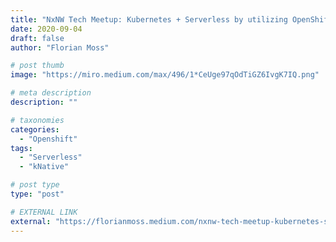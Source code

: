 ```yaml
---
title: "NxNW Tech Meetup: Kubernetes + Serverless by utilizing OpenShift"
date: 2020-09-04
draft: false
author: "Florian Moss"

# post thumb
image: "https://miro.medium.com/max/496/1*CeUge97qOdTiGZ6IvgK7IQ.png"

# meta description
description: ""

# taxonomies
categories:
  - "Openshift"
tags:
  - "Serverless"
  - "kNative"

# post type
type: "post"

# EXTERNAL LINK
external: "https://florianmoss.medium.com/nxnw-tech-meetup-kubernetes-serverless-by-utilizing-openshift-2f817d19eb6"
---
```

